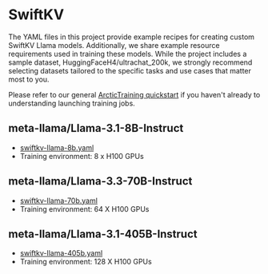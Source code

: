 # SwiftKV

The YAML files in this project provide example recipes for creating custom SwiftKV Llama models. Additionally, we share example resource requirements used in training these models. While the project includes a sample dataset, HuggingFaceH4/ultrachat_200k, we strongly recommend selecting datasets tailored to the specific tasks and use cases that matter most to you.

Please refer to our general [ArcticTraining quickstart](https://github.com/snowflakedb/ArcticTraining/tree/main?tab=readme-ov-file#quickstart) if you haven't already to understanding launching training jobs.

## meta-llama/Llama-3.1-8B-Instruct
* [swiftkv-llama-8b.yaml](swiftkv-llama-8b.yaml)
* Training environment: 8 x H100 GPUs

## meta-llama/Llama-3.3-70B-Instruct
* [swiftkv-llama-70b.yaml](swiftkv-llama-70b.yaml)
* Training environment: 64 X H100 GPUs

## meta-llama/Llama-3.1-405B-Instruct
* [swiftkv-llama-405b.yaml](swiftkv-llama-405b.yaml)
* Training environment: 128 X H100 GPUs